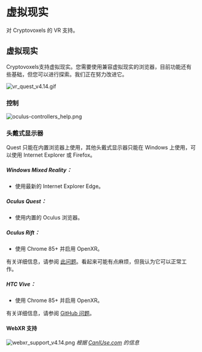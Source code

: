 # 虚拟现实
对 Cryptovoxels 的 VR 支持。

## 虚拟现实

Cryptovoxels支持虚拟现实。您需要使用兼容虚拟现实的浏览器，目前功能还有些基础，但您可以进行探索。我们正在努力改进它。

![vr_quest_v4.14.gif](/vr_quest_v4.14.gif)

### 控制
![oculus-controllers_help.png](/oculus-controllers_help.png)

### 头戴式显示器

Quest 只能在内置浏览器上使用，其他头戴式显示器只能在 Windows 上使用，可以使用 Internet Explorer 或 Firefox。

##### Windows Mixed Reality：

* 使用最新的 Internet Explorer Edge。

##### Oculus Quest：

* 使用内置的 Oculus 浏览器。

##### Oculus Rift：

* 使用 Chrome 85+ 并启用 OpenXR。

有关详细信息，请参阅 [此问题](https://github.com/immersive-web/webxr-samples/issues/43#issuecomment-686045492)。看起来可能有点麻烦，但我认为它可以正常工作。

##### HTC Vive：

* 使用 Chrome 85+ 并启用 OpenXR。

有关详细信息，请参阅 [GitHub 问题](https://github.com/immersive-web/webxr-samples/issues/43#issuecomment-686045492)。

#### WebXR 支持
![webxr_support_v4.14.png](/webxr_support_v4.14.png)
*根据 [CanIUse.com](https://caniuse.com/webxr) 的信息*